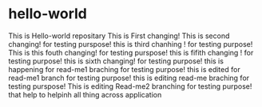# hello-world
This is Hello-world repositary 
This is First changing!
This is second changing! for testing purspose!
this is  third  chanhing ! for testing purpose!
This is  this fouth changing! for testing purspose!
this is  fifith changing ! for testing purpose!
this is sixth changing! for testing purpose!
this is happening for read-me1 braching for testing purpose!
this is edited for read-me1 branch for testing purpose!
this is editing read-me braching for testing purspose!
This is editing Read-me2 branching for testing purpose! that help to helpinh all thing across application
